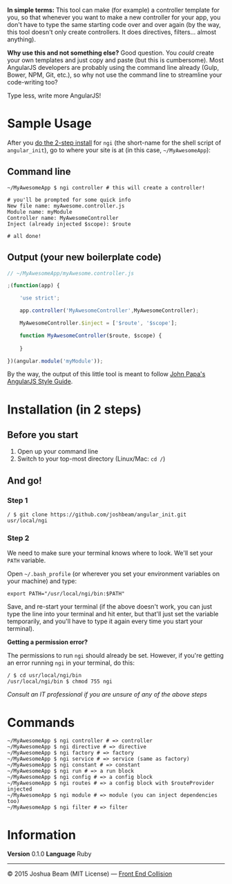 **In simple terms:** This tool can make (for example) a controller template for you, so that whenever you want to make a new controller for your app, you don't have to type the same starting code over and over again (by the way, this tool doesn't only create controllers. It does directives, filters... almost anything).

**Why use this and not something else?** Good question. You *could* create your own templates and just copy and paste (but this is cumbersome). Most AngularJS developers are probably using the command line already (Gulp, Bower, NPM, Git, etc.), so why not use the command line to streamline your code-writing too?

Type less, write more AngularJS!

# Sample Usage

After you [do the 2-step install][install] for `ngi` (the short-name for the shell script of `angular_init`), go to where your site is at (in this case, `~/MyAwesomeApp`):

## Command line

```shell
~/MyAwesomeApp $ ngi controller # this will create a controller!

# you'll be prompted for some quick info
New file name: myAwesome.controller.js
Module name: myModule
Controller name: MyAwesomeController
Inject (already injected $scope): $route

# all done!
```

## Output (your new boilerplate code)

```javascript
// ~/MyAwesomeApp/myAwesome.controller.js

;(function(app) {

	'use strict';

	app.controller('MyAwesomeController',MyAwesomeController);

	MyAwesomeController.$inject = ['$route', '$scope'];

	function MyAwesomeController($route, $scope) {
	
	}

})(angular.module('myModule'));
```

By the way, the output of this little tool is meant to follow <a href="https://github.com/johnpapa/angular-styleguide">John Papa's AngularJS Style Guide</a>.

# Installation (in 2 steps)

## Before you start

1. Open up your command line
2. Switch to your top-most directory (Linux/Mac: `cd /`)

## And go!

### Step 1

```shell
/ $ git clone https://github.com/joshbeam/angular_init.git usr/local/ngi
```

### Step 2

We need to make sure your terminal knows where to look. We'll set your `PATH` variable.

Open `~/.bash_profile` (or wherever you set your environment variables on your machine) and type:

```shell
export PATH="/usr/local/ngi/bin:$PATH"
```

Save, and re-start your terminal (if the above doesn't work, you can just type the line into your terminal and hit enter, but that'll just set the variable temporarily, and you'll have to type it again every time you start your terminal).

**Getting a permission error?**

The permissions to run `ngi` should already be set. However, if you're getting an error running `ngi` in your terminal, do this:

```shell
/ $ cd usr/local/ngi/bin
/usr/local/ngi/bin $ chmod 755 ngi
```

*Consult an IT professional if you are unsure of any of the above steps*

# Commands

```shell
~/MyAwesomeApp $ ngi controller # => controller
~/MyAwesomeApp $ ngi directive # => directive
~/MyAwesomeApp $ ngi factory # => factory
~/MyAwesomeApp $ ngi service # => service (same as factory)
~/MyAwesomeApp $ ngi constant # => constant
~/MyAwesomeApp $ ngi run # => a run block
~/MyAwesomeApp $ ngi config # => a config block
~/MyAwesomeApp $ ngi routes # => a config block with $routeProvider injected
~/MyAwesomeApp $ ngi module # => module (you can inject dependencies too)
~/MyAwesomeApp $ ngi filter # => filter
```

# Information

**Version** 0.1.0
**Language** Ruby

<hr>

&copy; 2015 Joshua Beam (MIT License) &mdash; <a href="http://frontendcollisionblog.com">Front End Collision</a>

[install]: #installation-in-2-steps